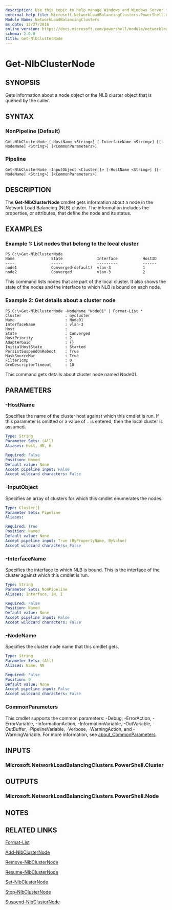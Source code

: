 ```yaml
---
description: Use this topic to help manage Windows and Windows Server technologies with Windows PowerShell.
external help file: Microsoft.NetworkLoadBalancingClusters.PowerShell.dll-Help.xml
Module Name: NetworkLoadBalancingClusters
ms.date: 12/27/2016
online version: https://docs.microsoft.com/powershell/module/networkloadbalancingclusters/get-nlbclusternode?view=windowsserver2016-ps&wt.mc_id=ps-gethelp
schema: 2.0.0
title: Get-NlbClusterNode
---
```


# Get-NlbClusterNode

## SYNOPSIS
Gets information about a node object or the NLB cluster object that is queried by the caller.

## SYNTAX

### NonPipeline (Default)
```
Get-NlbClusterNode [-HostName <String>] [-InterfaceName <String>] [[-NodeName] <String>] [<CommonParameters>]
```

### Pipeline
```
Get-NlbClusterNode -InputObject <Cluster[]> [-HostName <String>] [[-NodeName] <String>] [<CommonParameters>]
```

## DESCRIPTION
The **Get-NlbClusterNode** cmdlet gets information about a node in the Network Load Balancing (NLB) cluster.
The information includes the properties, or attributes, that define the node and its status.

## EXAMPLES

### Example 1: List nodes that belong to the local cluster
```
PS C:\>Get-NlbClusterNode
Name                State               Interface           HostID 
----                -----               ---------           ------ 
node1               Converged(default)  vlan-3              1 
node2               Converged           vlan-3              2
```

This command lists nodes that are part of the local cluster.
It also shows the state of the nodes and the interface to which NLB is bound on each node.

### Example 2: Get details about a cluster node
```
PS C:\>Get-NlbClusterNode -NodeName "Node01" | Format-List *
Cluster                   : mycluster 
Name                      : Node01 
InterfaceName             : vlan-3 
Host                      :  
State                     : Converged 
HostPriority              : 2 
AdapterGuid               : {} 
InitialHostState          : Started 
PersistSuspendOnReboot    : True 
MaskSourceMac             : True 
FilterIcmp                : 0 
GreDescriptorTimeout      : 10
```

This command gets details about cluster node named Node01.

## PARAMETERS

### -HostName
Specifies the name of the cluster host against which this cmdlet is run.
If this parameter is omitted or a value of `.` is entered, then the local cluster is assumed.

```yaml
Type: String
Parameter Sets: (All)
Aliases: Host, HN, H

Required: False
Position: Named
Default value: None
Accept pipeline input: False
Accept wildcard characters: False
```

### -InputObject
Specifies an array of clusters for which this cmdlet enumerates the nodes.

```yaml
Type: Cluster[]
Parameter Sets: Pipeline
Aliases: 

Required: True
Position: Named
Default value: None
Accept pipeline input: True (ByPropertyName, ByValue)
Accept wildcard characters: False
```

### -InterfaceName
Specifies the interface to which NLB is bound.
This is the interface of the cluster against which this cmdlet is run.

```yaml
Type: String
Parameter Sets: NonPipeline
Aliases: Interface, IN, I

Required: False
Position: Named
Default value: None
Accept pipeline input: False
Accept wildcard characters: False
```

### -NodeName
Specifies the cluster node name that this cmdlet gets.

```yaml
Type: String
Parameter Sets: (All)
Aliases: Name, NN

Required: False
Position: 0
Default value: None
Accept pipeline input: False
Accept wildcard characters: False
```

### CommonParameters
This cmdlet supports the common parameters: -Debug, -ErrorAction, -ErrorVariable, -InformationAction, -InformationVariable, -OutVariable, -OutBuffer, -PipelineVariable, -Verbose, -WarningAction, and -WarningVariable. For more information, see [about_CommonParameters](https://go.microsoft.com/fwlink/?LinkID=113216).

## INPUTS

### Microsoft.NetworkLoadBalancingClusters.PowerShell.Cluster

## OUTPUTS

### Microsoft.NetworkLoadBalancingClusters.PowerShell.Node

## NOTES

## RELATED LINKS

[Format-List](https://go.microsoft.com/fwlink/?LinkID=113302)

[Add-NlbClusterNode](./Add-NlbClusterNode.md)

[Remove-NlbClusterNode](./Remove-NlbClusterNode.md)

[Resume-NlbClusterNode](./Resume-NlbClusterNode.md)

[Set-NlbClusterNode](./Set-NlbClusterNode.md)

[Stop-NlbClusterNode](./Stop-NlbClusterNode.md)

[Suspend-NlbClusterNode](./Suspend-NlbClusterNode.md)

